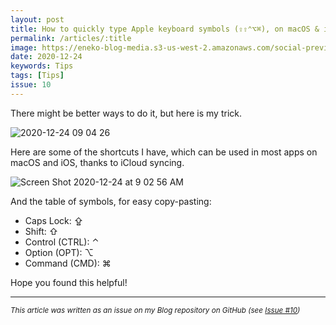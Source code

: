 ```yaml
---
layout: post
title: How to quickly type Apple keyboard symbols (⇪⇧⌃⌥⌘), on macOS & iOS
permalink: /articles/:title
image: https://eneko-blog-media.s3-us-west-2.amazonaws.com/social-preview/issue-10.png
date: 2020-12-24
keywords: Tips
tags: [Tips]
issue: 10
---
```


There might be better ways to do it, but here is my trick.

![2020-12-24 09 04 26](https://user-images.githubusercontent.com/32922/103100475-92e19d80-45c7-11eb-9e93-0b52fa367c74.gif)

Here are some of the shortcuts I have, which can be used in most apps on macOS and iOS, thanks to iCloud syncing.

![Screen Shot 2020-12-24 at 9 02 56 AM](https://user-images.githubusercontent.com/32922/103100498-ac82e500-45c7-11eb-822a-47d0d0e43985.png)

And the table of symbols, for easy copy-pasting:

- Caps Lock: ⇪
- Shift: ⇧
- Control (CTRL): ⌃
- Option (OPT): ⌥
- Command (CMD): ⌘

Hope you found this helpful!



---

<i><small>This article was written as an issue on my Blog repository on GitHub (see <a target="_blank" href="https://github.com/eneko/Blog/issues/10">Issue #10</a>)</small></i>